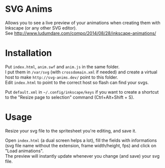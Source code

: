 SVG Anims
=====

Allows you to see a live preview of your animations when creating them with Inkscape (or any other SVG editor).<br/>
See http://www.ludumdare.com/compo/2014/08/28/inkscape-animations/

Installation
=====

Put `index.html`, `anim.swf` and `anim.js` in the same folder.<br/>
I put them in `/var/svg` (with `crossdomain.xml` if needed) and create a virtual host to make `http://svg-anims.dev/` point to this folder.<br/>
Edit `index.html` to point to the correct host so flash can find your svgs.

Put `default.xml` in `~/.config/inkscape/keys` if you want to create a shortcut to the "Resize page to selection" command (Ctrl+Alt+Shift + S).


Usage
=====

Resize your svg file to the spritesheet you're editing, and save it.

Open `index.html` (a dual screen helps a lot), fill the fields with informations (svg file name without the extension, frame width/height, fps) and click on "Load animations".<br/>
The preview will instantly update whenever you change (and save) your svg file.
